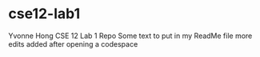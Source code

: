 # cse12-lab1
Yvonne Hong CSE 12 Lab 1 Repo
Some text to put in my ReadMe file 
more edits added after opening a codespace
